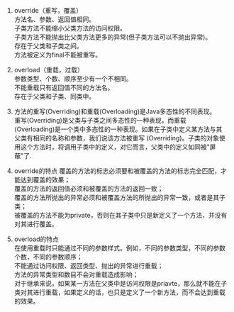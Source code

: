 1. override（重写，覆盖）  
方法名、参数、返回值相同。  
子类方法不能缩小父类方法的访问权限。  
子类方法不能抛出比父类方法更多的异常(但子类方法可以不抛出异常)。  
存在于父类和子类之间。  
方法被定义为final不能被重写。  

2. overload（重载，过载）  
参数类型、个数、顺序至少有一个不相同。  
不能重载只有返回值不同的方法名。  
存在于父类和子类、同类中。  

3. 方法的重写(Overriding)和重载(Overloading)是Java多态性的不同表现。    
重写(Overriding)是父类与子类之间多态性的一种表现，而重载   (Overloading)是一个类中多态性的一种表现。如果在子类中定义某方法与其父类有相同的名称和参数，我们说该方法被重写 (Overriding)。子类的对象使用这个方法时，将调用子类中的定义，对它而言，父类中的定义如同被"屏蔽"了.  

4. override的特点
覆盖的方法的标志必须要和被覆盖的方法的标志完全匹配，才能达到覆盖的效果；    
覆盖的方法的返回值必须和被覆盖的方法的返回一致；    
覆盖的方法所抛出的异常必须和被覆盖方法的所抛出的异常一致，或者是其子类；    
被覆盖的方法不能为private，否则在其子类中只是新定义了一个方法，并没有对其进行覆盖。  

5. overload的特点   
在使用重载时只能通过不同的参数样式。例如，不同的参数类型，不同的参数个数，不同的参数顺序；  
不能通过访问权限、返回类型、抛出的异常进行重载；    
方法的异常类型和数目不会对重载造成影响；    
对于继承来说，如果某一方法在父类中是访问权限是priavte，那么就不能在子类对其进行重载，如果定义的话，也只是定义了一个新方法，而不会达到重载的效果。